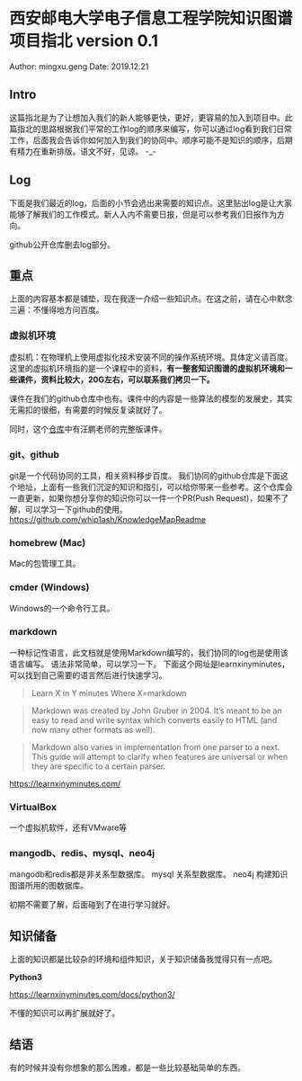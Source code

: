 # 西安邮电大学电子信息工程学院知识图谱项目指北 version 0.1 
Author: mingxu.geng
Date: 2019.12.21

## Intro
这篇指北是为了让想加入我们的新人能够更快，更好，更容易的加入到项目中。此篇指北的思路根据我们平常的工作log的顺序来编写，你可以通过log看到我们日常工作，后面我会告诉你如何加入到我们的协同中。顺序可能不是知识的顺序，后期有精力在重新排版。语文不好，见谅。 -_-

## Log
下面是我们最近的log，后面的小节会选出来需要的知识点。这里贴出log是让大家能够了解我们的工作模式。新人入内不需要日报，但是可以参考我们日报作为方向。

github公开仓库删去log部分。

## 重点
上面的内容基本都是铺垫，现在我逐一介绍一些知识点。在这之前，请在心中默念三遍：不懂得地方问百度。

### 虚拟机环境
虚拟机：在物理机上使用虚拟化技术安装不同的操作系统环境。具体定义请百度。
这里的虚拟机环境指的是一个课程中的资料，**有一整套知识图谱的虚拟机环境和一些课件，资料比较大，20G左右，可以联系我们拷贝一下。**

课件在我们的github仓库中也有。课件中的内容是一些算法的模型的发展史，其实无需扣的很细，有需要的时候反复读就好了。

同时，这个[仓库](https://github.com/npubird/KnowledgeGraphCourse)中有汪鹏老师的完整版课件。

### git、github
git是一个代码协同的工具，相关资料移步百度。
我们协同的github仓库是下面这个地址，上面有一些我们沉淀的知识和指引，可以给你带来一些参考。这个仓库会一直更新，如果你想分享你的知识你可以一件一个PR(Push Request)，如果不了解，可以学习一下github的使用。
https://github.com/whip1ash/KnowledgeMapReadme 

### homebrew (Mac)
Mac的包管理工具。

### cmder (Windows)
Windows的一个命令行工具。

### markdown
一种标记性语言，此文档就是使用Markdown编写的，我们协同的log也是使用该语言编写。 语法非常简单，可以学习一下。
下面这个网址是learnxinyminutes，可以找到自己需要的语言然后进行快速学习。

>Learn X in Y minutes
Where X=markdown

>Markdown was created by John Gruber in 2004. It’s meant to be an easy to read and write syntax which converts easily to HTML (and now many other formats as well).

>Markdown also varies in implementation from one parser to a next. This guide will attempt to clarify when features are universal or when they are specific to a certain parser.

https://learnxinyminutes.com/

### VirtualBox
一个虚拟机软件，还有VMware等

### mangodb、redis、mysql、neo4j
mangodb和redis都是非关系型数据库。
mysql 关系型数据库。
neo4j 构建知识图谱所用的图数据库。

初期不需要了解，后面碰到了在进行学习就好。


## 知识储备
上面的知识都是比较杂的环境和组件知识，关于知识储备我觉得只有一点吧。

**Python3**

https://learnxinyminutes.com/docs/python3/

不懂的知识可以再扩展就好了。

## 结语
有的时候并没有你想象的那么困难，都是一些比较基础简单的东西。